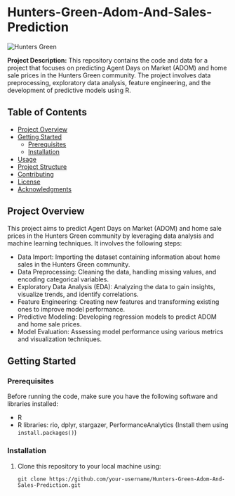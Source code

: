 # Hunters-Green-Adom-And-Sales-Prediction

![Hunters Green](https://assets.site-static.com/userFiles/1972/image/Hunters_Green.jpg)

**Project Description:** This repository contains the code and data for a project that focuses on predicting Agent Days on Market (ADOM) and home sale prices in the Hunters Green community. The project involves data preprocessing, exploratory data analysis, feature engineering, and the development of predictive models using R.

## Table of Contents

- [Project Overview](#project-overview)
- [Getting Started](#getting-started)
  - [Prerequisites](#prerequisites)
  - [Installation](#installation)
- [Usage](#usage)
- [Project Structure](#project-structure)
- [Contributing](#contributing)
- [License](#license)
- [Acknowledgments](#acknowledgments)

## Project Overview

This project aims to predict Agent Days on Market (ADOM) and home sale prices in the Hunters Green community by leveraging data analysis and machine learning techniques. It involves the following steps:

- Data Import: Importing the dataset containing information about home sales in the Hunters Green community.
- Data Preprocessing: Cleaning the data, handling missing values, and encoding categorical variables.
- Exploratory Data Analysis (EDA): Analyzing the data to gain insights, visualize trends, and identify correlations.
- Feature Engineering: Creating new features and transforming existing ones to improve model performance.
- Predictive Modeling: Developing regression models to predict ADOM and home sale prices.
- Model Evaluation: Assessing model performance using various metrics and visualization techniques.

## Getting Started

### Prerequisites

Before running the code, make sure you have the following software and libraries installed:

- R
- R libraries: rio, dplyr, stargazer, PerformanceAnalytics (Install them using `install.packages()`)

### Installation

1. Clone this repository to your local machine using:

   ```shell
   git clone https://github.com/your-username/Hunters-Green-Adom-And-Sales-Prediction.git
